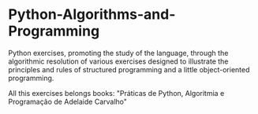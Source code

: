 # Python-Algorithms-and-Programming
Python exercises, promoting the study of the language, through the algorithmic resolution of various exercises designed 
to illustrate the principles and rules of structured programming and a little object-oriented programming.


All this exercises belongs books:
"Práticas de Python, Algoritmia e Programação de Adelaide Carvalho"
